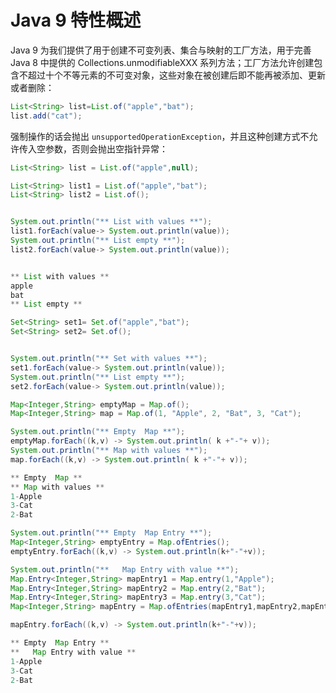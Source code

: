 # Java 9 特性概述

Java 9 为我们提供了用于创建不可变列表、集合与映射的工厂方法，用于完善 Java 8 中提供的 Collections.unmodifiableXXX 系列方法；工厂方法允许创建包含不超过十个不等元素的不可变对象，这些对象在被创建后即不能再被添加、更新或者删除：

```java
List<String> list=List.of("apple","bat");
list.add("cat");
```

强制操作的话会抛出 `unsupportedOperationException`，并且这种创建方式不允许传入空参数，否则会抛出空指针异常：

```java
List<String> list = List.of("apple",null);
```

```java
List<String> list1 = List.of("apple","bat");
List<String> list2 = List.of();


System.out.println("** List with values **");
list1.forEach(value-> System.out.println(value));
System.out.println("** List empty **");
list2.forEach(value-> System.out.println(value));


** List with values **
apple
bat
** List empty **
```

```java
Set<String> set1= Set.of("apple","bat");
Set<String> set2= Set.of();


System.out.println("** Set with values **");
set1.forEach(value-> System.out.println(value));
System.out.println("** List empty **");
set2.forEach(value-> System.out.println(value));
```

```java
Map<Integer,String> emptyMap = Map.of();
Map<Integer,String> map = Map.of(1, "Apple", 2, "Bat", 3, "Cat");

System.out.println("** Empty  Map **");
emptyMap.forEach((k,v) -> System.out.println( k +"-"+ v));
System.out.println("** Map with values **");
map.forEach((k,v) -> System.out.println( k +"-"+ v));

** Empty  Map **
** Map with values **
1-Apple
3-Cat
2-Bat
```

```java
System.out.println("** Empty  Map Entry **");
Map<Integer,String> emptyEntry = Map.ofEntries();
emptyEntry.forEach((k,v) -> System.out.println(k+"-"+v));

System.out.println("**   Map Entry with value **");
Map.Entry<Integer,String> mapEntry1 = Map.entry(1,"Apple");
Map.Entry<Integer,String> mapEntry2 = Map.entry(2,"Bat");
Map.Entry<Integer,String> mapEntry3 = Map.entry(3,"Cat");
Map<Integer,String> mapEntry = Map.ofEntries(mapEntry1,mapEntry2,mapEntry3);

mapEntry.forEach((k,v) -> System.out.println(k+"-"+v));

** Empty  Map Entry **
**   Map Entry with value **
1-Apple
3-Cat
2-Bat
```
